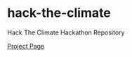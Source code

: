# hack-the-climate

Hack The Climate Hackathon Repository

[Project Page](https://devpost.com/software/purple-penguins)
